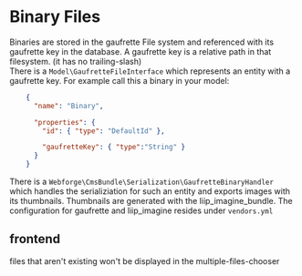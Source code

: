 # Binary Files

Binaries are stored in the gaufrette File system and referenced with its gaufrette key in the database. A gaufrette key is a relative path in that filesystem. (it has no trailing-slash)  
There is a `Model\GaufretteFileInterface` which represents an entity with a gaufrette key. For example call this a binary in your model:

```json
    {
      "name": "Binary",

      "properties": {
        "id": { "type": "DefaultId" },

        "gaufretteKey": { "type":"String" }
      }
    }
```

There is a `Webforge\CmsBundle\Serialization\GaufretteBinaryHandler` which handles the serializiation for such an entity and exports images with its thumbnails. Thumbnails are generated with the liip_imagine_bundle. The configuration for gaufrette and liip_imagine resides under `vendors.yml`

## frontend

files that aren't existing won't be displayed in the multiple-files-chooser